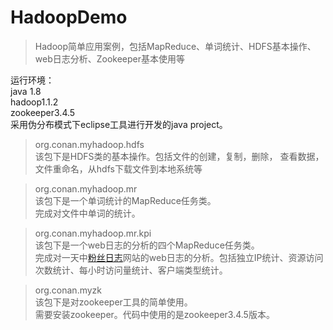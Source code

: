 # HadoopDemo
>Hadoop简单应用案例，包括MapReduce、单词统计、HDFS基本操作、web日志分析、Zookeeper基本使用等  

运行环境：  
java 1.8  
hadoop1.1.2  
zookeeper3.4.5  
采用伪分布模式下eclipse工具进行开发的java project。    

>org.conan.myhadoop.hdfs    
该包下是HDFS类的基本操作。包括文件的创建，复制，删除， 查看数据，文件重命名，从hdfs下载文件到本地系统等  

>org.conan.myhadoop.mr  
该包下是一个单词统计的MapReduce任务类。  
完成对文件中单词的统计。  

>org.conan.myhadoop.mr.kpi  
该包下是一个web日志的分析的四个MapReduce任务类。  
完成对一天中[粉丝日志](http://blog.fens.me/)网站的web日志的分析。包括独立IP统计、资源访问次数统计、每小时访问量统计、客户端类型统计。  

>org.conan.myzk  
该包下是对zookeeper工具的简单使用。  
需要安装zookeeper。代码中使用的是zookeeper3.4.5版本。  



